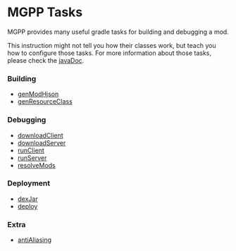 # MGPP Tasks
MGPP provides many useful gradle tasks for building and debugging a mod.

This instruction might not tell you how their classes work,
but teach you how to configure those tasks.
For more information about those tasks, please check the [javaDoc](https://plumygames.github.io/mgppDoc).

### Building
- [genModHjson](task-genModHjson.md)
- [genResourceClass](task-genResourceClass.md)

### Debugging

- [downloadClient](task-downloadClient.md)
- [downloadServer](task-downloadServer.md)
- [runClient](task-runClient.md)
- [runServer](task-runServer.md)
- [resolveMods](task-resolveMods.md)

### Deployment
- [dexJar](task-dexJar.md)
- [deploy](task-deploy.md)

### Extra
- [antiAliasing](task-antiAliasing.md)

